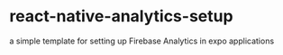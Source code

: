 # react-native-analytics-setup
a simple template for setting up Firebase Analytics in expo applications
